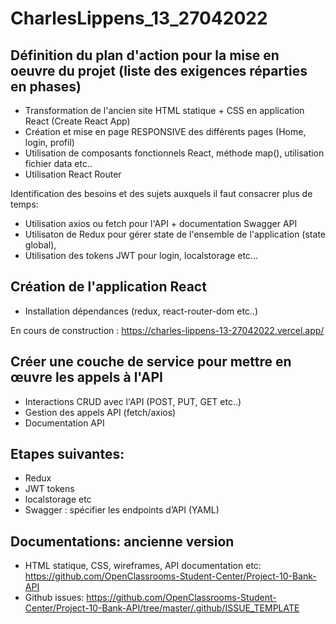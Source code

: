 # CharlesLippens_13_27042022

## Définition du plan d'action pour la mise en oeuvre du projet (liste des exigences réparties en phases)

- Transformation de l'ancien site HTML statique + CSS en application React (Create React App)
- Création et mise en page RESPONSIVE des différents pages (Home, login, profil)
- Utilisation de composants fonctionnels React, méthode map(), utilisation fichier data etc..
- Utilisation React Router

Identification des besoins et des sujets auxquels il faut consacrer plus de temps:

- Utilisation axios ou fetch pour l'API + documentation Swagger API
- Utilisaton de Redux pour gérer state de l'ensemble de l'application (state global),
- Utilisation des tokens JWT pour login, localstorage etc... 

## Création de l'application React

- Installation dépendances (redux, react-router-dom etc..)

En cours de construction : https://charles-lippens-13-27042022.vercel.app/

##  Créer une couche de service pour mettre en œuvre les appels à l'API

- Interactions CRUD avec l'API (POST, PUT, GET etc..)
- Gestion des appels API (fetch/axios)
- Documentation API

##  Etapes suivantes:

- Redux
- JWT tokens
- localstorage etc
- Swagger :  spécifier les endpoints d’API (YAML)


##  Documentations: ancienne version

- HTML statique, CSS, wireframes, API documentation etc: https://github.com/OpenClassrooms-Student-Center/Project-10-Bank-API
- Github issues: https://github.com/OpenClassrooms-Student-Center/Project-10-Bank-API/tree/master/.github/ISSUE_TEMPLATE




